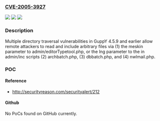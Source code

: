 ### [CVE-2005-3927](https://cve.mitre.org/cgi-bin/cvename.cgi?name=CVE-2005-3927)
![](https://img.shields.io/static/v1?label=Product&message=n%2Fa&color=blue)
![](https://img.shields.io/static/v1?label=Version&message=n%2Fa&color=blue)
![](https://img.shields.io/static/v1?label=Vulnerability&message=n%2Fa&color=brighgreen)

### Description

Multiple directory traversal vulnerabilities in GuppY 4.5.9 and earlier allow remote attackers to read and include arbitrary files via (1) the meskin parameter to admin/editorTypetool.php, or the lng parameter to the in admin/inc scripts (2) archbatch.php, (3) dbbatch.php, and (4) nwlmail.php.

### POC

#### Reference
- http://securityreason.com/securityalert/212

#### Github
No PoCs found on GitHub currently.

